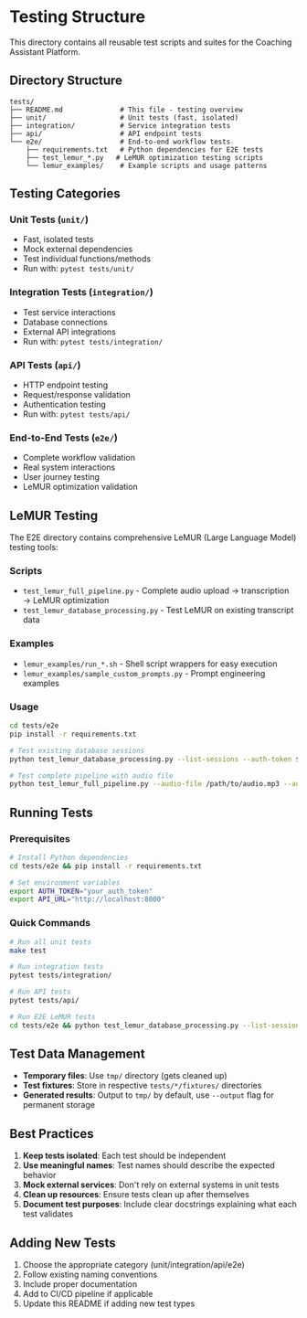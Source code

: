 # Testing Structure

This directory contains all reusable test scripts and suites for the Coaching Assistant Platform.

## Directory Structure

```
tests/
├── README.md              # This file - testing overview
├── unit/                  # Unit tests (fast, isolated)
├── integration/           # Service integration tests  
├── api/                   # API endpoint tests
└── e2e/                   # End-to-end workflow tests
    ├── requirements.txt   # Python dependencies for E2E tests
    ├── test_lemur_*.py   # LeMUR optimization testing scripts
    └── lemur_examples/    # Example scripts and usage patterns
```

## Testing Categories

### Unit Tests (`unit/`)
- Fast, isolated tests
- Mock external dependencies
- Test individual functions/methods
- Run with: `pytest tests/unit/`

### Integration Tests (`integration/`)
- Test service interactions
- Database connections
- External API integrations
- Run with: `pytest tests/integration/`

### API Tests (`api/`)
- HTTP endpoint testing
- Request/response validation
- Authentication testing
- Run with: `pytest tests/api/`

### End-to-End Tests (`e2e/`)
- Complete workflow validation
- Real system interactions
- User journey testing
- LeMUR optimization validation

## LeMUR Testing

The E2E directory contains comprehensive LeMUR (Large Language Model) testing tools:

### Scripts
- `test_lemur_full_pipeline.py` - Complete audio upload → transcription → LeMUR optimization
- `test_lemur_database_processing.py` - Test LeMUR on existing transcript data

### Examples
- `lemur_examples/run_*.sh` - Shell script wrappers for easy execution
- `lemur_examples/sample_custom_prompts.py` - Prompt engineering examples

### Usage
```bash
cd tests/e2e
pip install -r requirements.txt

# Test existing database sessions
python test_lemur_database_processing.py --list-sessions --auth-token $TOKEN

# Test complete pipeline with audio file
python test_lemur_full_pipeline.py --audio-file /path/to/audio.mp3 --auth-token $TOKEN
```

## Running Tests

### Prerequisites
```bash
# Install Python dependencies
cd tests/e2e && pip install -r requirements.txt

# Set environment variables
export AUTH_TOKEN="your_auth_token"
export API_URL="http://localhost:8000"
```

### Quick Commands
```bash
# Run all unit tests
make test

# Run integration tests
pytest tests/integration/

# Run API tests
pytest tests/api/

# Run E2E LeMUR tests
cd tests/e2e && python test_lemur_database_processing.py --list-sessions --auth-token $AUTH_TOKEN
```

## Test Data Management

- **Temporary files**: Use `tmp/` directory (gets cleaned up)
- **Test fixtures**: Store in respective `tests/*/fixtures/` directories
- **Generated results**: Output to `tmp/` by default, use `--output` flag for permanent storage

## Best Practices

1. **Keep tests isolated**: Each test should be independent
2. **Use meaningful names**: Test names should describe the expected behavior
3. **Mock external services**: Don't rely on external systems in unit tests
4. **Clean up resources**: Ensure tests clean up after themselves
5. **Document test purposes**: Include clear docstrings explaining what each test validates

## Adding New Tests

1. Choose the appropriate category (unit/integration/api/e2e)
2. Follow existing naming conventions
3. Include proper documentation
4. Add to CI/CD pipeline if applicable
5. Update this README if adding new test types